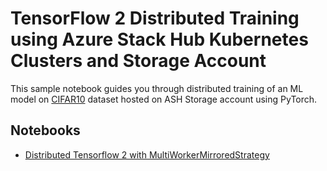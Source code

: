 # TensorFlow 2 Distributed Training using Azure Stack Hub Kubernetes Clusters and Storage Account

This sample notebook guides you through distributed training of an ML model on [CIFAR10](https://www.cs.toronto.edu/~kriz/cifar.html) dataset hosted on ASH Storage account using PyTorch. 

## Notebooks

* [Distributed Tensorflow 2 with MultiWorkerMirroredStrategy](distributed-tf2-cifar10.ipynb)

